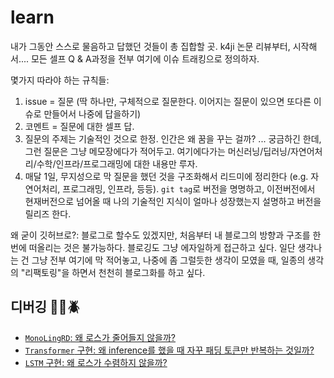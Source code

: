 # learn

내가 그동안 스스로 물음하고 답했던 것들이 총 집합할 곳. k4ji 논문 리뷰부터, 시작해서.... 모든 셀프 Q & A과정을 전부 여기에 이슈 트래킹으로 정의하자.

몇가지 따라야 하는 규칙들:
1. issue = 질문 (딱 하나만, 구체적으로 질문한다. 이어지는 질문이 있으면 또다른 이슈로 만들어서 나중에 답을하기)
2. 코멘트 = 질문에 대한 셀프 답.
3. 질문의 주제는 기술적인 것으로 한정. 인간은 왜 꿈을 꾸는 걸까? ... 궁금하긴 한데, 그런 질문은 그냥 메모장에다가 적어두고. 여기에다가는 머신러닝/딥러닝/자연어처리/수학/인프라/프로그래밍에 대한 내용만  루자.
5. 매달 1일, 무지성으로 막 질문을 했던 것을 구조화해서 리드미에 정리한다 (e.g. 자연어처리, 프로그래밍, 인프라, 등등). `git tag`로 버전을 명명하고, 이전버전에서 현재버전으로 넘어올 때 나의 기술적인 지식이 얼마나 성장했는지 설명하고 버전을 릴리즈 한다.


왜 굳이 깃허브로?:
블로그로 할수도 있겠지만, 처음부터 내 블로그의 방향과 구조를 한번에 떠올리는 것은 불가능하다. 블로깅도 그냥 에자일하게 접근하고 싶다. 일단 생각나는 건 그냥 전부 여기에 막 적어놓고,
나중에 좀 그럴듯한 생각이 모였을 때, 일종의 생각의 "리팩토링"을 하면서 천천히 블로그화를 하고 싶다. 



## 디버깅 🧑‍💻🪲  
- [`MonoLingRD`: 왜 로스가 줄어들지 않을까?](https://github.com/eubinecto/learn/issues/7)
- [`Transformer` 구현: 왜 inference를 했을 때 자꾸 패딩 토큰만 반복하는 것일까?](https://github.com/eubinecto/learn/issues/9)
- [`LSTM` 구현: 왜 로스가 수렴하지 않을까?](https://github.com/eubinecto/learn/issues?q=is%3Aissue+is%3Aclosed)
